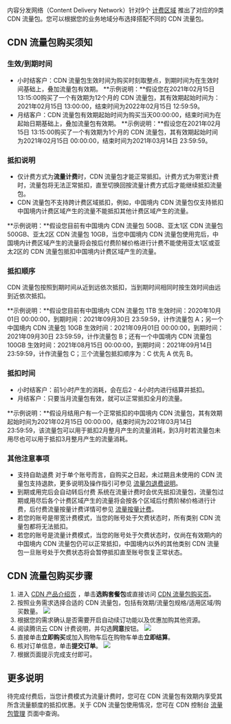 内容分发网络（Content Delivery Network）针对9个 [计费区域](https://cloud.tencent.com/document/product/228/2949#.E8.AE.A1.E8.B4.B9.E5.8C.BA.E5.9F.9F) 推出了对应的9类 CDN 流量包。您可以根据您的业务地域分布选择搭配不同的 CDN 流量包。


## CDN 流量包购买须知

### 生效/到期时间 

- 小时结客户：CDN 流量包生效时间为购买时刻取整点，到期时间为在生效时间基础上，叠加流量包有效期。
  **示例说明：**假设您在2021年02月15日 13:15:00购买了一个有效期为12个月的 CDN 流量包，其有效期起始时间为：2021年02月15日 13:00:00，结束时间为2022年02月15日 12:59:59。
- 月结客户：CDN 流量包有效期起始时间为购买当天00:00:00，结束时间为在起始日期基础上，叠加流量包有效期。
  **示例说明：**假设您在2021年02月15日 13:15:00购买了一个有效期为1个月的 CDN 流量包，其有效期起始时间为2021年02月15日 00:00:00，结束时间为2021年03月14日 23:59:59。

### 抵扣说明  

- 仅计费方式为**流量计费**时，CDN 流量包才能正常抵扣。计费方式为带宽计费时，流量包将无法正常抵扣，直至切换回按流量计费方式后才能继续抵扣流量包。
- CDN 流量包不支持跨计费区域抵扣，例如，中国境内 CDN 流量包仅支持抵扣中国境内计费区域产生的流量不能抵扣其他计费区域产生的流量。

**示例说明：**假设您目前有中国境内 CDN 流量包 50GB、亚太1区 CDN 流量包 500GB、亚太2区 CDN 流量包 10GB，当您中国境内 CDN 流量包使用完后，中国境内计费区域产生的流量将会按后付费阶梯价格进行计费不能使用亚太1区或亚太2区的 CDN 流量包抵扣中国境内计费区域产生的流量。

### 抵扣顺序 

CDN 流量包按照到期时间从近到远依次抵扣，当到期时间相同时按生效时间由远到近依次抵扣。

**示例说明：**假设您目前有中国境内 CDN 流量包 1TB 生效时间：2020年10月01日 00:00:00，到期时间：2021年09月30日 23:59:59，计作流量包 A；另一个中国境内 CDN 流量包 10GB 生效时间：2021年09月01日 00:00:00，到期时间：2021年09月30日 23:59:59，计作流量包 B；还有一个中国境内 CDN 流量包 100GB 生效时间：2021年08月15日 00:00:00，到期时间：2021年09月14日 23:59:59，计作流量包 C；三个流量包抵扣顺序为：C 优先 A 优先 B。

### 抵扣时间 

- 小时结客户：前1小时产生的消耗，会在后2 - 4小时内进行结算并抵扣。
- 月结客户：只要当月流量包有效，就可以正常抵扣全月的流量。

**示例说明：**假设月结用户有一个正常抵扣的中国境内 CDN 流量包，其有效期起始时间为2021年02月15日 00:00:00，结束时间为2021年03月14日 23:59:59，该流量包可以用于抵扣2月整月产生的流量消耗，到3月时若流量包未用尽也可以用于抵扣3月整月产生的流量消耗。 

### 其他注意事项 

- 支持自助退费
  对于单个账号而言，自购买之日起，未过期且未使用的 CDN 流量包支持退款，更多说明及操作指引可参见 [流量包退费说明](https://cloud.tencent.com/document/product/228/41214)。
- 到期或用完后会自动转后付费
  系统在流量计费时会优先抵扣流量包，流量包过期或用尽后各个计费区域产生的流量将会按各个区域后付费阶梯价格进行计费，后付费流量按量计费详情可参见 [流量按量计费](https://cloud.tencent.com/document/product/228/2949#.E6.B5.81.E9.87.8F.E6.8C.89.E9.87.8F.E8.AE.A1.E8.B4.B9.3Ca-id.3D.22m2.22.3E.3C.2Fa.3E)。
- 若您的账号是带宽计费模式，当您的账号处于欠费状态时，所有类别 CDN 流量包都将无法抵扣。
- 若您的账号是流量计费模式，当您的账号处于欠费状态时，仅尚在有效期内的中国境内 CDN 流量包仍可以正常抵扣，中国境内以外的其他类别 CDN 流量包一旦账号处于欠费状态将会暂停抵扣直至账号恢复正常状态。


## CDN 流量包购买步骤

1. 进入 [CDN 产品介绍页](https://cloud.tencent.com/product/cdn) ，单击**选购套餐包**或直接访问 [CDN 流量包购买页](https://buy.cloud.tencent.com/cdn_package)。
2. 按照业务需求选择合适的 CDN 流量包，包括有效期/流量包规格/适用区域/购买数量。
![](https://qcloudimg.tencent-cloud.cn/raw/a98fa88c8512aae6ec1e96cfd2b74145.png)
3. 根据您的需求确认是否需要开启自动续订功能以及优惠加购其他资源。
4. 阅读腾讯云 CDN 计费说明，并勾选**同意**按钮。
![](https://qcloudimg.tencent-cloud.cn/raw/33990d44d0d10842bc12c6ce4247b47f.png)
5. 直接单击**立即购买**或加入购物车后在购物车单击**立即结算**。
6. 核对订单信息，单击**提交订单**。
![](https://qcloudimg.tencent-cloud.cn/raw/8cd9e8a6006d8571b94cb9020dd87a6e.png)
7. 根据页面提示完成支付即可。

## 更多说明

待完成付费后，当您计费模式为流量计费时，您可在 CDN 流量包有效期内享受其所含流量额度的抵扣优惠。关于 CDN 流量包使用情况，您可在 CDN 控制台 [流量包管理](https://console.cloud.tencent.com/cdn/package) 页面中查询。

 

 

 

 

 
